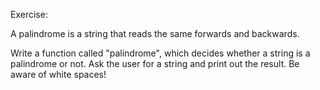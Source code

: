 
Exercise:

A palindrome is a string that reads the same forwards and backwards.

Write a function called "palindrome", which decides whether a string is a palindrome or not.
Ask the user for a string and print out the result.
Be aware of white spaces!
